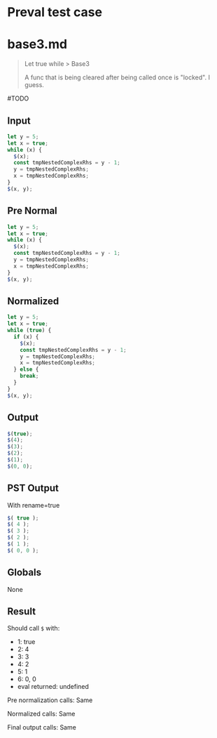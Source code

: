 # Preval test case

# base3.md

> Let true while > Base3
>
> A func that is being cleared after being called once is "locked". I guess.

#TODO

## Input

`````js filename=intro
let y = 5;
let x = true;
while (x) {
  $(x);
  const tmpNestedComplexRhs = y - 1;
  y = tmpNestedComplexRhs;
  x = tmpNestedComplexRhs;
}
$(x, y);
`````

## Pre Normal

`````js filename=intro
let y = 5;
let x = true;
while (x) {
  $(x);
  const tmpNestedComplexRhs = y - 1;
  y = tmpNestedComplexRhs;
  x = tmpNestedComplexRhs;
}
$(x, y);
`````

## Normalized

`````js filename=intro
let y = 5;
let x = true;
while (true) {
  if (x) {
    $(x);
    const tmpNestedComplexRhs = y - 1;
    y = tmpNestedComplexRhs;
    x = tmpNestedComplexRhs;
  } else {
    break;
  }
}
$(x, y);
`````

## Output

`````js filename=intro
$(true);
$(4);
$(3);
$(2);
$(1);
$(0, 0);
`````

## PST Output

With rename=true

`````js filename=intro
$( true );
$( 4 );
$( 3 );
$( 2 );
$( 1 );
$( 0, 0 );
`````

## Globals

None

## Result

Should call `$` with:
 - 1: true
 - 2: 4
 - 3: 3
 - 4: 2
 - 5: 1
 - 6: 0, 0
 - eval returned: undefined

Pre normalization calls: Same

Normalized calls: Same

Final output calls: Same
